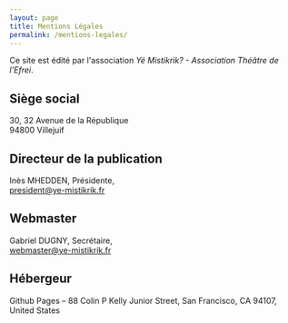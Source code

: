 ```yaml
---
layout: page
title: Mentions Légales
permalink: /mentions-legales/
---
```


Ce site est édité par l'association *Yé Mistikrik? - Association Théâtre de l'Efrei*.

Siège social
------------

30, 32 Avenue de la République\
94800 Villejuif

Directeur de la publication
---------------------------

Inès MHEDDEN, Présidente,\
president@ye-mistikrik.fr

Webmaster
---------

Gabriel DUGNY, Secrétaire,\
webmaster@ye-mistikrik.fr

Hébergeur
---------

Github Pages – 88 Colin P Kelly Junior Street, San Francisco, CA 94107, United States